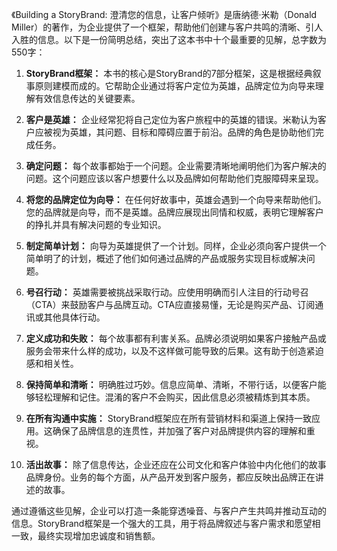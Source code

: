 《Building a StoryBrand: 澄清您的信息，让客户倾听》是唐纳德·米勒（Donald Miller）的著作，为企业提供了一个框架，帮助他们创建与客户共鸣的清晰、引人入胜的信息。以下是一份简明总结，突出了这本书中十个最重要的见解，总字数为550字：

1. **StoryBrand框架：** 本书的核心是StoryBrand的7部分框架，这是根据经典叙事原则建模而成的。它帮助企业通过将客户定位为英雄，品牌定位为向导来理解有效信息传达的关键要素。

2. **客户是英雄：** 企业经常犯将自己定位为客户旅程中的英雄的错误。米勒认为客户应被视为英雄，其问题、目标和障碍应置于前沿。品牌的角色是协助他们完成任务。

3. **确定问题：** 每个故事都始于一个问题。企业需要清晰地阐明他们为客户解决的问题。这个问题应该以客户想要什么以及品牌如何帮助他们克服障碍来呈现。

4. **将您的品牌定位为向导：** 在任何好故事中，英雄会遇到一个向导来帮助他们。您的品牌就是向导，而不是英雄。品牌应展现出同情和权威，表明它理解客户的挣扎并具有解决问题的专业知识。

5. **制定简单计划：** 向导为英雄提供了一个计划。同样，企业必须向客户提供一个简单明了的计划，概述了他们如何通过品牌的产品或服务实现目标或解决问题。

6. **号召行动：** 英雄需要被挑战采取行动。应使用明确而引人注目的行动号召（CTA）来鼓励客户与品牌互动。CTA应直接易懂，无论是购买产品、订阅通讯或其他具体行动。

7. **定义成功和失败：** 每个故事都有利害关系。品牌必须说明如果客户接触产品或服务会带来什么样的成功，以及不这样做可能导致的后果。这有助于创造紧迫感和相关性。

8. **保持简单和清晰：** 明确胜过巧妙。信息应简单、清晰，不带行话，以便客户能够轻松理解和记住。混淆的客户不会购买，因此信息必须被精炼到其本质。

9. **在所有沟通中实施：** StoryBrand框架应在所有营销材料和渠道上保持一致应用。这确保了品牌信息的连贯性，并加强了客户对品牌提供内容的理解和重视。

10. **活出故事：** 除了信息传达，企业还应在公司文化和客户体验中内化他们的故事品牌身份。业务的每个方面，从产品开发到客户服务，都应反映出品牌正在讲述的故事。

通过遵循这些见解，企业可以打造一条能穿透噪音、与客户产生共鸣并推动互动的信息。StoryBrand框架是一个强大的工具，用于将品牌叙述与客户需求和愿望相一致，最终实现增加忠诚度和销售额。